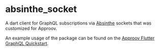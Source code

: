 # absinthe_socket

A dart client for GraphQL subscriptions via [Absinthe](http://absinthe-graphql.org/) sockets that was customized for Approov.

An example usage of the package can be found on the [Approov Flutter GraphQL Quickstart](https://github.com/approov/quickstart-flutter-graphql).
